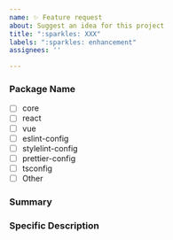 ```yaml
---
name: ✨ Feature request
about: Suggest an idea for this project
title: ":sparkles: XXX"
labels: ":sparkles: enhancement"
assignees: ''

---
```


<!-- ⚠️ATTENTION⚠️: If you know which package the new feature relates to, please give it the appropriate label! (This saves time by eliminating the need to check when implementing) -->

### Package Name
- [ ] core
- [ ] react
- [ ] vue
- [ ] eslint-config
- [ ] stylelint-config
- [ ] prettier-config
- [ ] tsconfig
- [ ] Other

### Summary
<!-- MEMO: Please explain in short sentences what kind of request -->


### Specific Description
<!-- MEMO: Summary Please describe more specifically if necessary.
(We would appreciate it if you could describe the implementation method or a program that implements a similar method) -->

